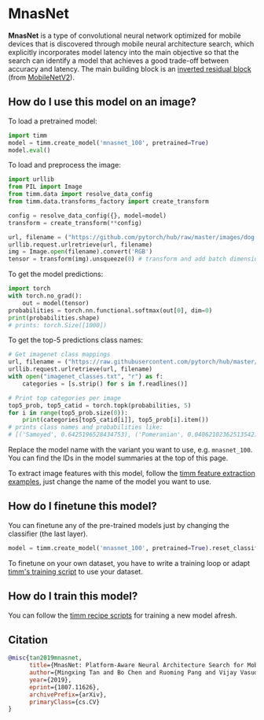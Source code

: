 # MnasNet

**MnasNet** is a type of convolutional neural network optimized for mobile devices that is discovered through mobile neural architecture search, which explicitly incorporates model latency into the main objective so that the search can identify a model that achieves a good trade-off between accuracy and latency. The main building block is an [inverted residual block](https://paperswithcode.com/method/inverted-residual-block) (from [MobileNetV2](https://paperswithcode.com/method/mobilenetv2)).

## How do I use this model on an image?
To load a pretrained model:

```python
import timm
model = timm.create_model('mnasnet_100', pretrained=True)
model.eval()
```

To load and preprocess the image:
```python 
import urllib
from PIL import Image
from timm.data import resolve_data_config
from timm.data.transforms_factory import create_transform

config = resolve_data_config({}, model=model)
transform = create_transform(**config)

url, filename = ("https://github.com/pytorch/hub/raw/master/images/dog.jpg", "dog.jpg")
urllib.request.urlretrieve(url, filename)
img = Image.open(filename).convert('RGB')
tensor = transform(img).unsqueeze(0) # transform and add batch dimension
```

To get the model predictions:
```python
import torch
with torch.no_grad():
    out = model(tensor)
probabilities = torch.nn.functional.softmax(out[0], dim=0)
print(probabilities.shape)
# prints: torch.Size([1000])
```

To get the top-5 predictions class names:
```python
# Get imagenet class mappings
url, filename = ("https://raw.githubusercontent.com/pytorch/hub/master/imagenet_classes.txt", "imagenet_classes.txt")
urllib.request.urlretrieve(url, filename) 
with open("imagenet_classes.txt", "r") as f:
    categories = [s.strip() for s in f.readlines()]

# Print top categories per image
top5_prob, top5_catid = torch.topk(probabilities, 5)
for i in range(top5_prob.size(0)):
    print(categories[top5_catid[i]], top5_prob[i].item())
# prints class names and probabilities like:
# [('Samoyed', 0.6425196528434753), ('Pomeranian', 0.04062102362513542), ('keeshond', 0.03186424449086189), ('white wolf', 0.01739676296710968), ('Eskimo dog', 0.011717947199940681)]
```

Replace the model name with the variant you want to use, e.g. `mnasnet_100`. You can find the IDs in the model summaries at the top of this page.

To extract image features with this model, follow the [timm feature extraction examples](https://rwightman.github.io/pytorch-image-models/feature_extraction/), just change the name of the model you want to use.

## How do I finetune this model?
You can finetune any of the pre-trained models just by changing the classifier (the last layer).
```python
model = timm.create_model('mnasnet_100', pretrained=True).reset_classifier(NUM_FINETUNE_CLASSES)
```
To finetune on your own dataset, you have to write a training loop or adapt [timm's training
script](https://github.com/rwightman/pytorch-image-models/blob/master/train.py) to use your dataset.

## How do I train this model?

You can follow the [timm recipe scripts](https://rwightman.github.io/pytorch-image-models/scripts/) for training a new model afresh.

## Citation

```BibTeX
@misc{tan2019mnasnet,
      title={MnasNet: Platform-Aware Neural Architecture Search for Mobile}, 
      author={Mingxing Tan and Bo Chen and Ruoming Pang and Vijay Vasudevan and Mark Sandler and Andrew Howard and Quoc V. Le},
      year={2019},
      eprint={1807.11626},
      archivePrefix={arXiv},
      primaryClass={cs.CV}
}
```

<!--
Type: model-index
Collections:
- Name: MNASNet
  Paper:
    Title: 'MnasNet: Platform-Aware Neural Architecture Search for Mobile'
    URL: https://paperswithcode.com/paper/mnasnet-platform-aware-neural-architecture
Models:
- Name: mnasnet_100
  In Collection: MNASNet
  Metadata:
    FLOPs: 416415488
    Parameters: 4380000
    File Size: 17731774
    Architecture:
    - 1x1 Convolution
    - Batch Normalization
    - Convolution
    - Depthwise Separable Convolution
    - Dropout
    - Global Average Pooling
    - Inverted Residual Block
    - Max Pooling
    - ReLU
    - Residual Connection
    - Softmax
    Tasks:
    - Image Classification
    Training Techniques:
    - RMSProp
    - Weight Decay
    Training Data:
    - ImageNet
    ID: mnasnet_100
    Layers: 100
    Dropout: 0.2
    Crop Pct: '0.875'
    Momentum: 0.9
    Batch Size: 4000
    Image Size: '224'
    Interpolation: bicubic
    RMSProp Decay: 0.9
  Code: https://github.com/rwightman/pytorch-image-models/blob/9a25fdf3ad0414b4d66da443fe60ae0aa14edc84/timm/models/efficientnet.py#L894
  Weights: https://github.com/rwightman/pytorch-image-models/releases/download/v0.1-weights/mnasnet_b1-74cb7081.pth
  Results:
  - Task: Image Classification
    Dataset: ImageNet
    Metrics:
      Top 1 Accuracy: 74.67%
      Top 5 Accuracy: 92.1%
- Name: semnasnet_100
  In Collection: MNASNet
  Metadata:
    FLOPs: 414570766
    Parameters: 3890000
    File Size: 15731489
    Architecture:
    - 1x1 Convolution
    - Batch Normalization
    - Convolution
    - Depthwise Separable Convolution
    - Dropout
    - Global Average Pooling
    - Inverted Residual Block
    - Max Pooling
    - ReLU
    - Residual Connection
    - Softmax
    - Squeeze-and-Excitation Block
    Tasks:
    - Image Classification
    Training Data:
    - ImageNet
    ID: semnasnet_100
    Crop Pct: '0.875'
    Image Size: '224'
    Interpolation: bicubic
  Code: https://github.com/rwightman/pytorch-image-models/blob/9a25fdf3ad0414b4d66da443fe60ae0aa14edc84/timm/models/efficientnet.py#L928
  Weights: https://github.com/rwightman/pytorch-image-models/releases/download/v0.1-weights/mnasnet_a1-d9418771.pth
  Results:
  - Task: Image Classification
    Dataset: ImageNet
    Metrics:
      Top 1 Accuracy: 75.45%
      Top 5 Accuracy: 92.61%
-->